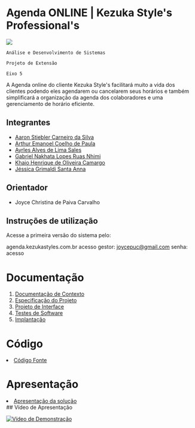 # Agenda ONLINE | Kezuka Style's Professional's

<img src="https://github.com/ICEI-PUC-Minas-PMV-ADS/pmv-ads-2024-1-e5-proj-empext-t6-kezuka-styles-agenda/assets/86859418/f5125b23-fc90-41b6-8a69-10a92c2de598"></img>

`Análise e Desenvolvimento de Sistemas`

`Projeto de Extensão`

`Eixo 5`

A Agenda online do cliente Kezuka Style's facilitará muito a vida dos clientes podendo eles agendarem ou cancelarem seus horários e também simplificará a organização da agenda dos colaboradores e uma gerenciamento de horário eficiente.

## Integrantes

* [Aaron Stiebler Carneiro da Silva](https://github.com/euaaron)
* [Arthur Emanoel Coelho de Paula](https://github.com/ArthurCoelho25)
* [Ayrles Alves de Lima Sales](https://github.com/Ayrlesales)
* [Gabriel Nakhata Lopes Ruas Nhimi](https://github.com/gabrielnakhata)
* [Khaio Henrique de Oliveira Camargo](https://github.com/khaiocamargos)
* [Jéssica Grimaldi Santa Anna](https://github.com/jessicagrimaldi )

## Orientador

* Joyce Christina de Paiva Carvalho

## Instruções de utilização

Acesse a primeira versão do sistema pelo:

agenda.kezukastyles.com.br
acesso gestor: joycepuc@gmail.com
senha: acesso

# Documentação

<ol>
<li><a href="documentos/01-Documentação de Contexto.md"> Documentação de Contexto</a></li>
<li><a href="documentos/02-Especificação do Projeto.md"> Especificação do Projeto</a></li>
<li><a href="documentos/03-Projeto de Interface.md"> Projeto de Interface</a></li>
<li><a href="documentos/04-Testes de Software.md"> Testes de Software</a></li>
<li><a href="documentos/05-Implantação.md"> Implantação</a></li>
</ol>

# Código

<li><a href="src/README.md"> Código Fonte</a></li>

# Apresentação

<li><a href="presentation/README.md"> Apresentação da solução</a></li>
## Vídeo de Apresentação

[![Vídeo de Demonstração](https://img.youtube.com/vi/CLZ1HaTo9ko/0.jpg)](https://www.youtube.com/watch?v=CLZ1HaTo9ko&t=553s)

